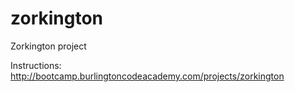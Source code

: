 # zorkington

Zorkington project

Instructions: http://bootcamp.burlingtoncodeacademy.com/projects/zorkington

